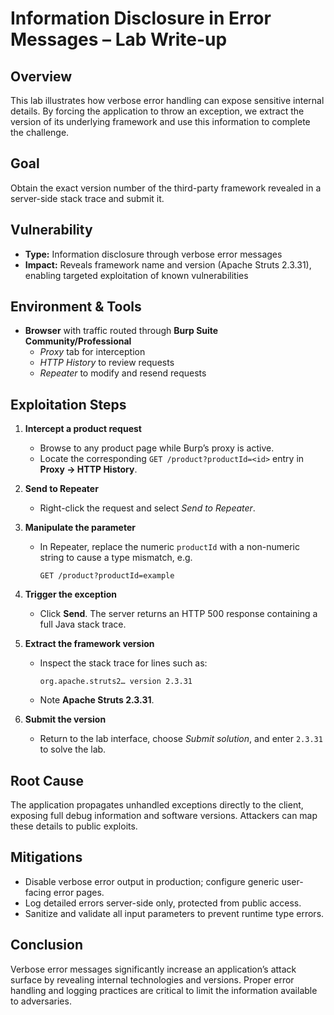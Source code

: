 # Information Disclosure in Error Messages – Lab Write-up

## Overview
This lab illustrates how verbose error handling can expose sensitive internal details. By forcing the application to throw an exception, we extract the version of its underlying framework and use this information to complete the challenge.

## Goal
Obtain the exact version number of the third-party framework revealed in a server-side stack trace and submit it.

## Vulnerability
- **Type:** Information disclosure through verbose error messages  
- **Impact:** Reveals framework name and version (Apache Struts 2.3.31), enabling targeted exploitation of known vulnerabilities

## Environment & Tools
- **Browser** with traffic routed through **Burp Suite Community/Professional**
  - *Proxy* tab for interception
  - *HTTP History* to review requests
  - *Repeater* to modify and resend requests

## Exploitation Steps
1. **Intercept a product request**  
   - Browse to any product page while Burp’s proxy is active.  
   - Locate the corresponding `GET /product?productId=<id>` entry in **Proxy → HTTP History**.

2. **Send to Repeater**  
   - Right-click the request and select *Send to Repeater*.

3. **Manipulate the parameter**  
   - In Repeater, replace the numeric `productId` with a non-numeric string to cause a type mismatch, e.g.  
     ```
     GET /product?productId=example
     ```

4. **Trigger the exception**  
   - Click **Send**. The server returns an HTTP 500 response containing a full Java stack trace.

5. **Extract the framework version**  
   - Inspect the stack trace for lines such as:  
     ```
     org.apache.struts2… version 2.3.31
     ```
   - Note **Apache Struts 2.3.31**.

6. **Submit the version**  
   - Return to the lab interface, choose *Submit solution*, and enter `2.3.31` to solve the lab.

## Root Cause
The application propagates unhandled exceptions directly to the client, exposing full debug information and software versions. Attackers can map these details to public exploits.

## Mitigations
- Disable verbose error output in production; configure generic user-facing error pages.
- Log detailed errors server-side only, protected from public access.
- Sanitize and validate all input parameters to prevent runtime type errors.

## Conclusion
Verbose error messages significantly increase an application’s attack surface by revealing internal technologies and versions. Proper error handling and logging practices are critical to limit the information available to adversaries.
